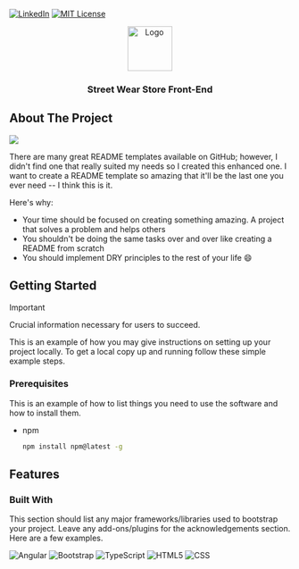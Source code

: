 [![LinkedIn][linkedin-shield]][linkedin-url]
[![MIT License][license-shield]][license-url]
<br />
<div align="center">
  <a href="https://github.com/othneildrew/Best-README-Template">
    <img src="https://cdn.jsdelivr.net/gh/devicons/devicon@latest/icons/angularjs/angularjs-plain.svg"  alt="Logo" width="80" height="80" >
  </a>

  <h3 align="center">Street Wear Store Front-End</h3>
</div>

<!-- ABOUT THE PROJECT -->
## About The Project
<img src="/src/assets/readME/inicialGif.gif">
<!--GIF INICIAL-->

<!--RESUMO DO PROJETO-->
There are many great README templates available on GitHub; however, I didn't find one that really suited my needs so I created this enhanced one. I want to create a README template so amazing that it'll be the last one you ever need -- I think this is it.

<!--Principais pontos do projeto-->
Here's why:
* Your time should be focused on creating something amazing. A project that solves a problem and helps others
* You shouldn't be doing the same tasks over and over like creating a README from scratch
* You should implement DRY principles to the rest of your life :smile:


<!-- GETTING STARTED TUTORIAL -->
## Getting Started

<!--Falar do backend-->
> [!IMPORTANT]  
> Crucial information necessary for users to succeed.

This is an example of how you may give instructions on setting up your project locally.
To get a local copy up and running follow these simple example steps.

### Prerequisites

This is an example of how to list things you need to use the software and how to install them.
* npm
  ```sh
  npm install npm@latest -g
  ```

## Features
<!--Features e gifs de exemplo-->

### Built With

This section should list any major frameworks/libraries used to bootstrap your project. Leave any add-ons/plugins for the acknowledgements section. Here are a few examples.



![Angular][Angular.io]
![Bootstrap][Bootstrap.com]
![TypeScript][TypeScript.com]
![HTML5][HTML5.com]
![CSS][CSS.com]










<!-- MARKDOWN LINKS & IMAGES -->
[linkedin-shield]: https://img.shields.io/badge/-LinkedIn-black.svg?style=for-the-badge&logo=linkedin&colorB=555
[linkedin-url]: https://www.linkedin.com/in/leonamprado/?profileId=ACoAAErE_OUBbqirIbX6pbbqSfLK7irAOwdV7jM
[license-shield]: https://img.shields.io/github/license/othneildrew/Best-README-Template.svg?style=for-the-badge
[license-url]: https://github.com/othneildrew/Best-README-Template/blob/master/LICENSE.txt
[Angular.io]: https://img.shields.io/badge/Angular-DD0031?style=for-the-badge&logo=angular&logoColor=white
[Angular-url]: https://angular.io/
[Bootstrap.com]: https://img.shields.io/badge/Bootstrap-563D7C?style=for-the-badge&logo=bootstrap&logoColor=white
[Bootstrap-url]: https://getbootstrap.com
[HTML5.com]:https://img.shields.io/badge/html5-%23E34F26.svg?style=for-the-badge&logo=html5&logoColor=white
[TypeScript.com]:https://img.shields.io/badge/typescript-%23007ACC.svg?style=for-the-badge&logo=typescript&logoColor=white
[CSS.com]:https://img.shields.io/badge/css3-%231572B6.svg?style=for-the-badge&logo=css3&logoColor=white
